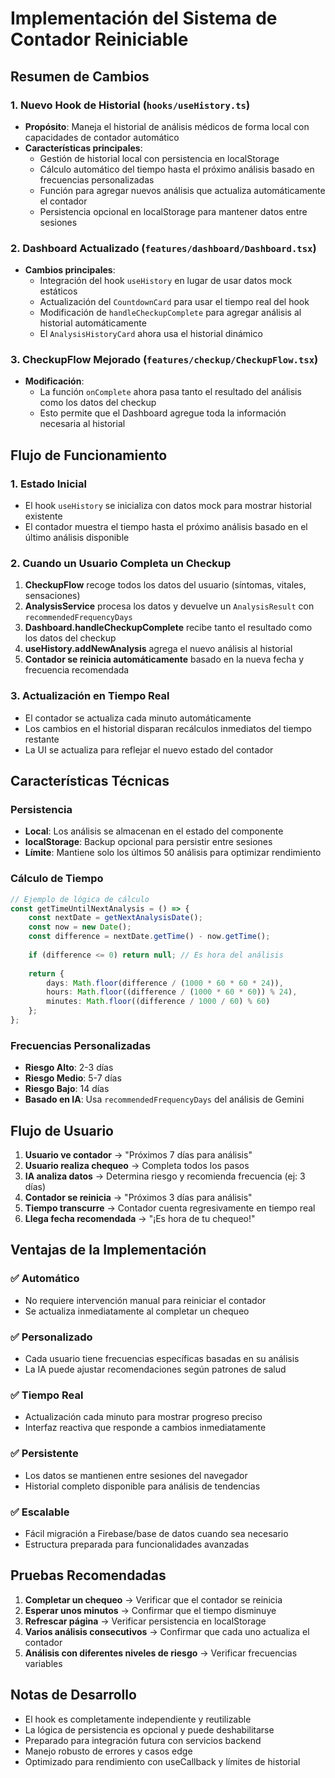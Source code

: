 # Implementación del Sistema de Contador Reiniciable

## Resumen de Cambios

### 1. Nuevo Hook de Historial (`hooks/useHistory.ts`)
- **Propósito**: Maneja el historial de análisis médicos de forma local con capacidades de contador automático
- **Características principales**:
  - Gestión de historial local con persistencia en localStorage
  - Cálculo automático del tiempo hasta el próximo análisis basado en frecuencias personalizadas
  - Función para agregar nuevos análisis que actualiza automáticamente el contador
  - Persistencia opcional en localStorage para mantener datos entre sesiones

### 2. Dashboard Actualizado (`features/dashboard/Dashboard.tsx`)
- **Cambios principales**:
  - Integración del hook `useHistory` en lugar de usar datos mock estáticos
  - Actualización del `CountdownCard` para usar el tiempo real del hook
  - Modificación de `handleCheckupComplete` para agregar análisis al historial automáticamente
  - El `AnalysisHistoryCard` ahora usa el historial dinámico

### 3. CheckupFlow Mejorado (`features/checkup/CheckupFlow.tsx`)
- **Modificación**:
  - La función `onComplete` ahora pasa tanto el resultado del análisis como los datos del checkup
  - Esto permite que el Dashboard agregue toda la información necesaria al historial

## Flujo de Funcionamiento

### 1. Estado Inicial
- El hook `useHistory` se inicializa con datos mock para mostrar historial existente
- El contador muestra el tiempo hasta el próximo análisis basado en el último análisis disponible

### 2. Cuando un Usuario Completa un Checkup
1. **CheckupFlow** recoge todos los datos del usuario (síntomas, vitales, sensaciones)
2. **AnalysisService** procesa los datos y devuelve un `AnalysisResult` con `recommendedFrequencyDays`
3. **Dashboard.handleCheckupComplete** recibe tanto el resultado como los datos del checkup
4. **useHistory.addNewAnalysis** agrega el nuevo análisis al historial
5. **Contador se reinicia automáticamente** basado en la nueva fecha y frecuencia recomendada

### 3. Actualización en Tiempo Real
- El contador se actualiza cada minuto automáticamente
- Los cambios en el historial disparan recálculos inmediatos del tiempo restante
- La UI se actualiza para reflejar el nuevo estado del contador

## Características Técnicas

### Persistencia
- **Local**: Los análisis se almacenan en el estado del componente
- **localStorage**: Backup opcional para persistir entre sesiones
- **Límite**: Mantiene solo los últimos 50 análisis para optimizar rendimiento

### Cálculo de Tiempo
```typescript
// Ejemplo de lógica de cálculo
const getTimeUntilNextAnalysis = () => {
    const nextDate = getNextAnalysisDate();
    const now = new Date();
    const difference = nextDate.getTime() - now.getTime();
    
    if (difference <= 0) return null; // Es hora del análisis
    
    return {
        days: Math.floor(difference / (1000 * 60 * 60 * 24)),
        hours: Math.floor((difference / (1000 * 60 * 60)) % 24),
        minutes: Math.floor((difference / 1000 / 60) % 60)
    };
};
```

### Frecuencias Personalizadas
- **Riesgo Alto**: 2-3 días
- **Riesgo Medio**: 5-7 días  
- **Riesgo Bajo**: 14 días
- **Basado en IA**: Usa `recommendedFrequencyDays` del análisis de Gemini

## Flujo de Usuario

1. **Usuario ve contador** → "Próximos 7 días para análisis"
2. **Usuario realiza chequeo** → Completa todos los pasos
3. **IA analiza datos** → Determina riesgo y recomienda frecuencia (ej: 3 días)
4. **Contador se reinicia** → "Próximos 3 días para análisis" 
5. **Tiempo transcurre** → Contador cuenta regresivamente en tiempo real
6. **Llega fecha recomendada** → "¡Es hora de tu chequeo!"

## Ventajas de la Implementación

### ✅ Automático
- No requiere intervención manual para reiniciar el contador
- Se actualiza inmediatamente al completar un chequeo

### ✅ Personalizado  
- Cada usuario tiene frecuencias específicas basadas en su análisis
- La IA puede ajustar recomendaciones según patrones de salud

### ✅ Tiempo Real
- Actualización cada minuto para mostrar progreso preciso
- Interfaz reactiva que responde a cambios inmediatamente

### ✅ Persistente
- Los datos se mantienen entre sesiones del navegador
- Historial completo disponible para análisis de tendencias

### ✅ Escalable
- Fácil migración a Firebase/base de datos cuando sea necesario
- Estructura preparada para funcionalidades avanzadas

## Pruebas Recomendadas

1. **Completar un chequeo** → Verificar que el contador se reinicia
2. **Esperar unos minutos** → Confirmar que el tiempo disminuye
3. **Refrescar página** → Verificar persistencia en localStorage
4. **Varios análisis consecutivos** → Confirmar que cada uno actualiza el contador
5. **Análisis con diferentes niveles de riesgo** → Verificar frecuencias variables

## Notas de Desarrollo

- El hook es completamente independiente y reutilizable
- La lógica de persistencia es opcional y puede deshabilitarse
- Preparado para integración futura con servicios backend
- Manejo robusto de errores y casos edge
- Optimizado para rendimiento con useCallback y límites de historial